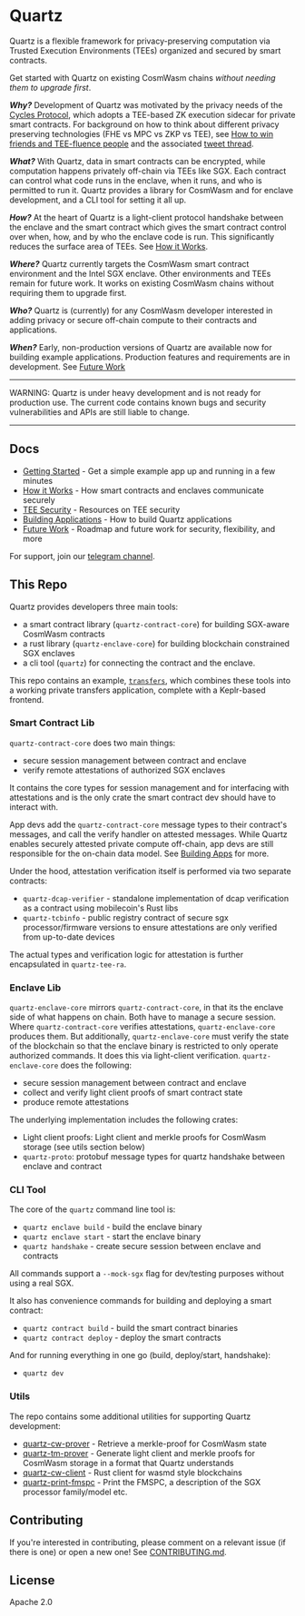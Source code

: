 # Quartz

Quartz is a flexible framework for privacy-preserving computation via Trusted Execution
Environments (TEEs) organized and secured by smart contracts.

Get started with Quartz on existing CosmWasm chains *without needing them to
upgrade first*.

_**Why?**_ Development of Quartz was motivated by the privacy needs of the [Cycles Protocol][cycles],
which adopts a TEE-based ZK execution sidecar for private smart contracts. 
For background on how to think about different privacy preserving
technologies (FHE vs MPC vs ZKP vs TEE), see [How to win friends and TEE-fluence
people][how_to_win_friends_talk] and the associated [tweet
thread][how_to_win_friends_thread].

_**What?**_ With Quartz, data in smart contracts can be encrypted, while computation happens
privately off-chain via TEEs like SGX. Each contract can control what code runs in the
enclave, when it runs, and who is permitted to run it. Quartz provides
a library for CosmWasm and for enclave development, and a CLI tool for setting
it all up.

_**How?**_ At the heart of Quartz is a light-client protocol handshake between the enclave and the
smart contract which gives the smart contract control over when, how, and by who
the enclave code is run. This significantly reduces the surface area of TEEs.
See [How it Works][how_it_works].

_**Where?**_ Quartz currently targets the CosmWasm smart contract environment and the Intel SGX enclave. 
Other environments and TEEs remain for future work. It works on existing
CosmWasm chains without requiring them to upgrade first.

_**Who?**_ Quartz is (currently) for any CosmWasm developer interested in adding privacy or secure off-chain compute to their contracts and applications.

_**When?**_ Early, non-production versions of Quartz are available now for building
example applications. Production features and requirements are in development.
See [Future Work][future_work]

---

WARNING: Quartz is under heavy development and is not ready for production use.
The current code contains known bugs and security vulnerabilities and APIs are still liable to change.

---

## Docs

- [Getting Started][getting_started] - Get a simple example app up and running in a few minutes
- [How it Works][how_it_works] - How smart contracts and enclaves communicate securely
- [TEE Security][tees] - Resources on TEE security 
- [Building Applications][building_apps] - How to build Quartz applications
- [Future Work][future_work] - Roadmap and future work for security, flexibility, and
  more

For support, join our [telegram channel](https://t.co/XfHOqt7oA1).

## This Repo

Quartz provides developers three main tools:

- a smart contract library (`quartz-contract-core`) for building SGX-aware CosmWasm contracts
- a rust library (`quartz-enclave-core`) for building blockchain constrained SGX enclaves
- a cli tool (`quartz`) for connecting the contract and the enclave.

This repo contains an example, [`transfers`](/examples/transfers), which combines these
tools into a working private transfers application, complete with a Keplr-based
frontend.

### Smart Contract Lib

`quartz-contract-core` does two main things:

- secure session management between contract and enclave
- verify remote attestations of authorized SGX enclaves

It contains the core types for session management and for interfacing with attestations
and is the only crate the smart contract dev should have to interact with. 

App devs add the `quartz-contract-core` message types to their contract's messages, 
and call the verify handler on attested messages. While Quartz enables 
securely attested private compute off-chain, app devs are still responsible 
for the on-chain data model. See [Building Apps](/docs/building_apps.md) for more.

Under the hood, attestation verification itself is performed via two separate contracts:

- `quartz-dcap-verifier` - standalone implementation of dcap verification as a contract using
  mobilecoin's Rust libs
- `quartz-tcbinfo` - public registry contract of secure sgx processor/firmware versions to
  ensure attestations are only verified from up-to-date devices

The actual types and verification logic for attestation is further encapsulated in `quartz-tee-ra`.

### Enclave Lib

`quartz-enclave-core` mirrors `quartz-contract-core`, in that its the enclave side of what happens
on chain. Both have to manage a secure session. Where `quartz-contract-core` verifies
attestations, `quartz-enclave-core` produces them. But additionally, `quartz-enclave-core` must
verify the state of the blockchain so that the enclave binary is restricted to
only operate authorized commands. It does this via light-client verification.
`quartz-enclave-core` does the following:

- secure session management between contract and enclave
- collect and verify light client proofs of smart contract state
- produce remote attestations

The underlying implementation includes the following crates: 

* Light client proofs: Light client and merkle proofs for CosmWasm storage (see utils section below)
* `quartz-proto`: protobuf message types for quartz handshake between enclave and contract

### CLI Tool

The core of the `quartz` command line tool is:

- `quartz enclave build` - build the enclave binary
- `quartz enclave start` - start the enclave binary
- `quartz handshake` -  create secure session between enclave and contracts

All commands support a `--mock-sgx` flag for dev/testing purposes without using
a real SGX.

It also has convenience commands for building and deploying a smart
contract:

- `quartz contract build` - build the smart contract binaries
- `quartz contract deploy` - deploy the smart contracts 

And for running everything in one go (build, deploy/start, handshake): 
- `quartz dev`

### Utils

The repo contains some additional utilities for supporting Quartz development:

* [quartz-cw-prover](crates/utils/cw-prover) - Retrieve a merkle-proof for CosmWasm state
* [quartz-tm-prover](crates/utils/tm-prover) - Generate light client and merkle proofs for CosmWasm storage in a format that Quartz
  understands
* [quartz-cw-client](crates/utils/cw-client) - Rust client for wasmd
  style blockchains
* [quartz-print-fmspc](crates/utils/print-fmspc) - Print the FMSPC, a
  description of the SGX processor family/model etc.


## Contributing

If you're interested in contributing, please comment on a relevant issue (if there is one) or open a new one!
See [CONTRIBUTING.md](CONTRIBUTING.md).

## License

Apache 2.0

[cycles]: https://cycles.money
[getting_started]: /docs/getting_started.md
[how_it_works]: /docs/how_it_works.md
[building_apps]: /docs/building_apps.md
[tees]: /docs/tees.md
[future_work]: /docs/roadmap.md
[how_to_win_friends_talk]: https://www.youtube.com/watch?v=XwKIt5XYyqw
[how_to_win_friends_thread]: https://x.com/buchmanster/status/1816084691784720887
